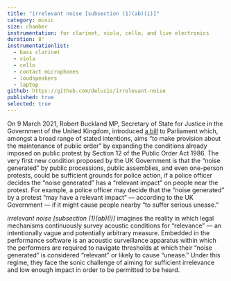 ```yaml
---
title: "irrelevant noise [subsection (1)(ab)(i)]"
category: music
size: chamber
instrumentation: for clarinet, viola, cello, and live electronics
duration: 8'
instrumentationlist:
  - bass clarinet
  - viola
  - cello
  - contact microphones
  - loudspeakers
  - laptop
github: https://github.com/delucis/irrelevant-noise
published: true
selected: true
---
```


On 9 March 2021, Robert Buckland MP, Secretary of State for Justice in the Government of the United Kingdom, introduced [a bill][pcscb] to Parliament which, amongst a broad range of stated intentions, aims “to make provision about the maintenance of public order” by expanding the conditions already imposed on public protest by Section 12 of the Public Order Act 1986. The very first new condition proposed by the UK Government is that the “noise generated” by public processions, public assemblies, and even one-person protests, could be sufficient grounds for police action, if a police officer decides the “noise generated” has a “relevant impact” on people near the protest. For example, a police officer may decide that the “noise generated” by a protest “may have a relevant impact” — according to the UK Government — if it might cause people nearby “to suffer serious unease.”

_irrelevant noise [subsection (1)(ab)(i)]_ imagines the reality in which legal mechanisms continuously survey acoustic conditions for “relevance” — an intentionally vague and potentially arbitrary measure. Embedded in the performance software is an acoustic surveillance apparatus within which the performers are required to navigate thresholds at which their “noise generated” is considered “relevant” or likely to cause “unease.” Under this regime, they face the sonic challenge of aiming for sufficient irrelevance and low enough impact in order to be permitted to be heard.

[pcscb]: https://bills.parliament.uk/bills/2839/

